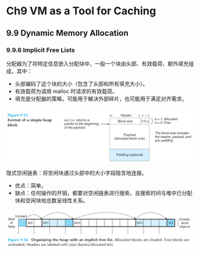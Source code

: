 # Ch9 VM as a Tool for Caching

## 9.9 Dynamic Memory Allocation

### 9.9.6 Implicit Free Lists

分配器为了将特定信息嵌入分配块中，一般一个块由头部、有效载荷、额外填充组成，其中：

* 头部编码了这个块的大小（包含了头部和所有填充大小）。
* 有效载荷为调用 malloc 时请求的有效载荷。
* 填充是分配器的策略，可能用于解决外部碎片，也可能用于满足对齐需求。

![image-20221007215843756](assets/image-20221007215843756.png)



隐式空闲链表：将空闲块通过头部中的大小字段隐含地连接。

* 优点：简单。
* 缺点：任何操作的开销，都要对空闲链表进行搜索，且搜索时间与堆中已分配块和空闲块地总数呈线性关系。

![image-20221007220150540](assets/image-20221007220150540.png)

